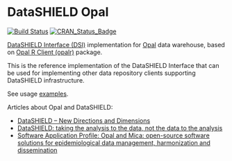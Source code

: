 # DataSHIELD Opal

[![Build Status](https://travis-ci.org/datashield/DSOpal.svg?branch=master)](https://travis-ci.org/datashield/DSOpal)
[![CRAN_Status_Badge](https://www.r-pkg.org/badges/version/DSOpal)](https://cran.r-project.org/package=DSOpal)

[DataSHIELD Interface (DSI)](https://datashield.github.io/DSI/) implementation for 
[Opal](https://www.obiba.org/pages/products/opal/) data warehouse, based on 
[Opal R Client (opalr)](http://www.obiba.org/opalr/) package.

This is the reference implementation of the DataSHIELD Interface that can be used for implementing other data 
repository clients supporting DataSHIELD infrastructure.

See usage [examples](https://github.com/datashield/DSOpal/tree/master/inst/examples).

Articles about Opal and DataSHIELD:
* [DataSHIELD – New Directions and Dimensions](https://doi.org/10.5334/dsj-2017-021)
* [DataSHIELD: taking the analysis to the data, not the data to the analysis](https://doi.org/10.1093/ije/dyu188)
* [Software Application Profile: Opal and Mica: open-source software solutions for epidemiological data management, harmonization and dissemination](https://doi.org/10.1093/ije/dyx180)
